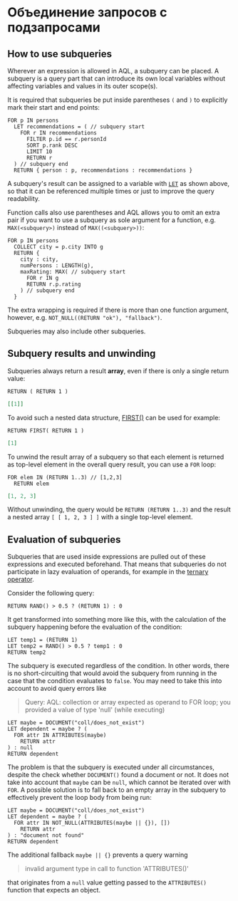 # Объединение запросов с подзапросами

## How to use subqueries

Wherever an expression is allowed in AQL, a subquery can be placed. A subquery
is a query part that can introduce its own local variables without affecting
variables and values in its outer scope(s).

It is required that subqueries be put inside parentheses `(` and `)` to
explicitly mark their start and end points:

```aql
FOR p IN persons
  LET recommendations = ( // subquery start
    FOR r IN recommendations
      FILTER p.id == r.personId
      SORT p.rank DESC
      LIMIT 10
      RETURN r
  ) // subquery end
  RETURN { person : p, recommendations : recommendations }
```

A subquery's result can be assigned to a variable with
[`LET`](operations-let.html) as shown above, so that it can be referenced
multiple times or just to improve the query readability.

Function calls also use parentheses and AQL allows you to omit an extra pair if
you want to use a subquery as sole argument for a function, e.g.
`MAX(<subquery>)` instead of `MAX((<subquery>))`:

```aql
FOR p IN persons
  COLLECT city = p.city INTO g
  RETURN {
    city : city,
    numPersons : LENGTH(g),
    maxRating: MAX( // subquery start
      FOR r IN g
      RETURN r.p.rating
    ) // subquery end
  }
```

The extra wrapping is required if there is more than one function argument,
however, e.g. `NOT_NULL((RETURN "ok"), "fallback")`.

Subqueries may also include other subqueries.

## Subquery results and unwinding

Subqueries always return a result **array**, even if there is only
a single return value:

```aql
RETURN ( RETURN 1 )
```

```json
[[1]]
```

To avoid such a nested data structure, [FIRST()](functions-array.html#first)
can be used for example:

```aql
RETURN FIRST( RETURN 1 )
```

```json
[1]
```

To unwind the result array of a subquery so that each element is returned as
top-level element in the overall query result, you can use a `FOR` loop:

```aql
FOR elem IN (RETURN 1..3) // [1,2,3]
  RETURN elem
```

```json
[1, 2, 3]
```

Without unwinding, the query would be `RETURN (RETURN 1..3)` and the result
a nested array `[ [ 1, 2, 3 ] ]` with a single top-level element.

## Evaluation of subqueries

Subqueries that are used inside expressions are pulled out of these
expressions and executed beforehand. That means that subqueries do not
participate in lazy evaluation of operands, for example in the
[ternary operator](operators.html#ternary-operator).

Consider the following query:

```aql
RETURN RAND() > 0.5 ? (RETURN 1) : 0
```

It get transformed into something more like this, with the calculation of the
subquery happening before the evaluation of the condition:

```aql
LET temp1 = (RETURN 1)
LET temp2 = RAND() > 0.5 ? temp1 : 0
RETURN temp2
```

The subquery is executed regardless of the condition. In other words, there is
no short-circuiting that would avoid the subquery from running in the case that
the condition evaluates to `false`. You may need to take this into account to
avoid query errors like

> Query: AQL: collection or array expected as operand to FOR loop; you provided
> a value of type 'null' (while executing)

```aql
LET maybe = DOCUMENT("coll/does_not_exist")
LET dependent = maybe ? (
  FOR attr IN ATTRIBUTES(maybe)
    RETURN attr
) : null
RETURN dependent
```

The problem is that the subquery is executed under all circumstances, despite
the check whether `DOCUMENT()` found a document or not. It does not take into
account that `maybe` can be `null`, which cannot be iterated over with `FOR`.
A possible solution is to fall back to an empty array in the subquery to
effectively prevent the loop body from being run:

```aql
LET maybe = DOCUMENT("coll/does_not_exist")
LET dependent = maybe ? (
  FOR attr IN NOT_NULL(ATTRIBUTES(maybe || {}), [])
    RETURN attr
) : "document not found"
RETURN dependent
```

The additional fallback `maybe || {}` prevents a query warning

> invalid argument type in call to function 'ATTRIBUTES()'

that originates from a `null` value getting passed to the `ATTRIBUTES()`
function that expects an object.
